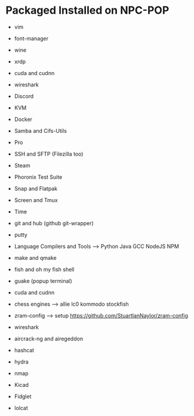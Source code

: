 # Packaged Installed on NPC-POP
- vim
- font-manager
- wine
- xrdp
- cuda and cudnn
- wireshark
- Discord
- KVM
- Docker
- Samba and Cifs-Utils
- Pro
- SSH and SFTP (Filezilla too)
- Steam
- Phoronix Test Suite
- Snap and Flatpak
- Screen and Tmux
- Time
- git and hub (github git-wrapper)
- putty
- Language Compilers and Tools --> Python Java GCC NodeJS NPM
- make and qmake
- fish and oh my fish shell
- guake (popup terminal)

- cuda and cudnn
- chess engines --> allie lc0 kommodo stockfish



- zram-config --> setup https://github.com/StuartIanNaylor/zram-config



- wireshark
- aircrack-ng and airegeddon
- hashcat
- hydra
- nmap

- Kicad
- Fidglet
- lolcat
